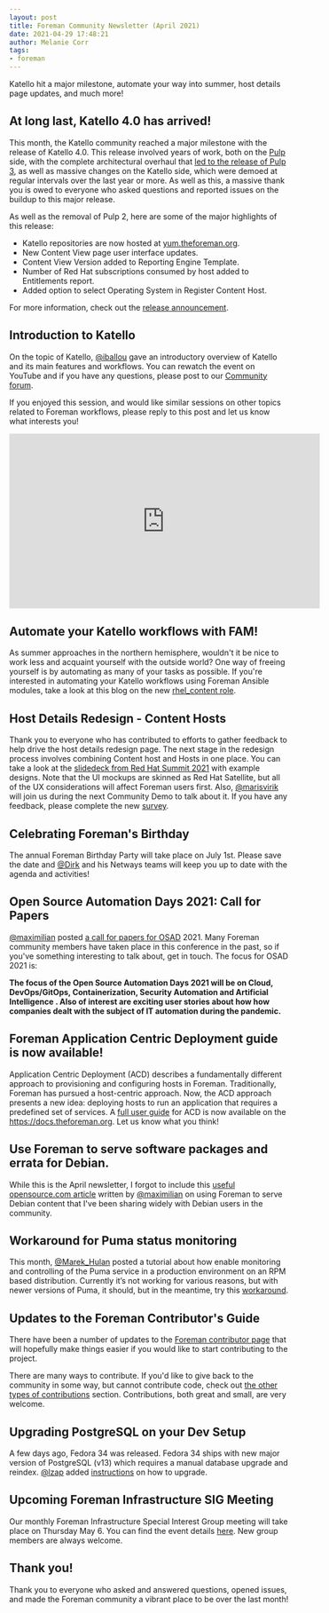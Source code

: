 ```yaml
---
layout: post
title: Foreman Community Newsletter (April 2021)
date: 2021-04-29 17:48:21
author: Melanie Corr
tags:
- foreman
---
```


Katello hit a major milestone, automate your way into summer, host details page updates, and much more!

<!--more-->


## At long last, Katello 4.0 has arrived!

This month, the Katello community reached a major milestone with the release of Katello 4.0. This release involved years of work, both on the [Pulp](https://pulpproject.org/) side, with the complete architectural overhaul that [led to the release of Pulp 3](https://opensource.com/article/20/8/manage-repositories-pulp), as well as massive changes on the Katello side, which were demoed at regular intervals over the last year or more. As well as this, a massive thank you is owed to everyone who asked questions and reported issues on the buildup to this major release.

As well as the removal of Pulp 2, here are some of the major highlights of this release:

* Katello repositories are now hosted at [yum.theforeman.org](https://yum.theforeman.org).
* New Content View page user interface updates.
* Content View Version added to Reporting Engine Template.
* Number of Red Hat subscriptions consumed by host added to Entitlements report.
* Added option to select Operating System in Register Content Host.

For more information, check out the [release announcement](https://community.theforeman.org/t/katello-4-0-is-released/23245?u=mcorr).

## Introduction to Katello

On the topic of Katello, [@iballou](https://community.theforeman.org/u/iballou/summary) gave an introductory overview of Katello and its main features and workflows. You can rewatch the event on YouTube and if you have any questions, please post to our [Community forum](https://community.theforeman.org/).

If you enjoyed this session, and would like similar sessions on other topics related to Foreman workflows, please reply to this post and let us know what interests you!

<iframe width="560" height="315" src="https://www.youtube.com/embed/kWbfU_1zseU" title="YouTube video player" frameborder="0" allow="accelerometer; autoplay; clipboard-write; encrypted-media; gyroscope; picture-in-picture" allowfullscreen></iframe>

## Automate your Katello workflows with FAM!

As summer approaches in the northern hemisphere, wouldn't it be nice to work less and acquaint yourself with the outside world? One way of freeing yourself is by automating as many of your tasks as possible. If you're interested in automating your Katello workflows using Foreman Ansible modules, take a look at this blog on the new [rhel_content role](https://theforeman.org/2021/04/configuring-katello-via-ansible-to-synchronize-and-serve-rhel-content.html).

## Host Details Redesign - Content Hosts

Thank you to everyone who has contributed to efforts to gather feedback to help drive the host details redesign page. The next stage in the redesign process involves combining Content host and Hosts in one place. You can take a look at the [slidedeck from Red Hat Summit 2021](https://marvelapp.com/prototype/61fe028/screen/77569592) with example designs. Note that the UI mockups are skinned as Red Hat Satellite, but all of the UX considerations will affect Foreman users first. Also, [@marisvirik](https://community.theforeman.org/u/marisvirik/summary) will join us during the next Community Demo to talk about it. If you have any feedback, please complete the new [survey](https://docs.google.com/forms/d/e/1FAIpQLSc5pi28QYBXg4LZeuXT7ryP-ZFg6qqu2311Y0cfe9JyDIJ-jg/viewform).

## Celebrating Foreman's Birthday

The annual Foreman Birthday Party will take place on July 1st. Please save the date and [@Dirk](https://community.theforeman.org/u/dirk/) and his Netways teams will keep you up to date with the agenda and activities! 

## Open Source Automation Days 2021: Call for Papers

[@maximilian](https://community.theforeman.org/u/maximilian) posted [a call for papers for OSAD](https://community.theforeman.org/t/open-source-automation-days-2021-call-for-papers/23312) 2021. Many Foreman community members have taken place in this conference in the past, so if you've something interesting to talk about, get in touch. The focus for OSAD 2021 is:

__The focus of the Open Source Automation Days 2021 will be on Cloud, DevOps/GitOps, Containerization, Security Automation and Artificial Intelligence . Also of interest are exciting user stories about how how companies dealt with the subject of IT automation during the pandemic.__

## Foreman Application Centric Deployment guide is now available!

Application Centric Deployment (ACD) describes a fundamentally different approach to provisioning and configuring hosts in Foreman. Traditionally, Foreman has pursued a host-centric approach. Now, the ACD approach presents a new idea: deploying hosts to run an application that requires a predefined set of services. A [full user guide](https://docs.theforeman.org/nightly/Application_Centric_Deployment/index-foreman-el.html) for ACD is now available on the https://docs.theforeman.org. Let us know what you think!

## Use Foreman to serve software packages and errata for Debian.

While this is the April newsletter, I forgot to include this [useful opensource.com article](https://opensource.com/article/21/3/linux-foreman
) written by [@maximilian](https://community.theforeman.org/u/maximilian) on using Foreman to serve Debian content that I've been sharing widely with Debian users in the community.

## Workaround for Puma status monitoring

This month, [@Marek_Hulan](https://community.theforeman.org/u/Marek_Hulan) posted a tutorial about how enable monitoring and controlling of the Puma service in a production environment on an RPM based distribution. Currently it’s not working for various reasons, but with newer versions of Puma, it should, but in the meantime, try this [workaround](https://community.theforeman.org/t/puma-status-monitoring-not-working-at-the-moment/23154).

## Updates to the Foreman Contributor's Guide

There have been a number of updates to the [Foreman contributor page](https://www.theforeman.org/contribute.html) that will hopefully make things easier if you would like to start contributing to the project.

There are many ways to contribute. If you'd like to give back to the community in some way, but cannot contribute code, check out [the other types of contributions](https://www.theforeman.org/contribute.html#Othertypesofcontribution) section.  Contributions, both great and small, are very welcome.

## Upgrading PostgreSQL on your Dev Setup

A few days ago, Fedora 34 was released. Fedora 34 ships with new major version of PostgreSQL (v13) which requires a manual database upgrade and reindex. [@lzap](https://community.theforeman.org/u/lzap/) added [instructions](https://community.theforeman.org/t/upgrading-postgresql-database-on-your-dev-setup-after-os-upgrade/23336) on how to upgrade.

## Upcoming Foreman Infrastructure SIG Meeting

Our monthly Foreman Infrastructure Special Interest Group meeting will take place on Thursday May 6. You can find the event details [here](https://community.theforeman.org/t/foreman-infrastructure-special-interest-group/23379?u=mcorr). New group members are always welcome.

## Thank you!

Thank you to everyone who asked and answered questions, opened issues, and made the Foreman community a vibrant place to be over the last month!
